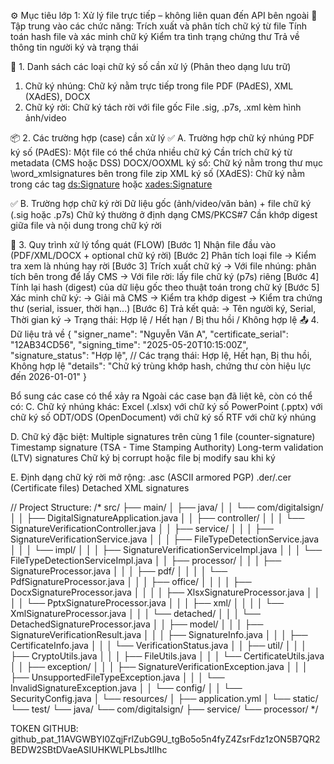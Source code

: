 ⚙️ Mục tiêu lớp 1: Xử lý file trực tiếp – không liên quan đến API bên ngoài
📌 Tập trung vào các chức năng:
Trích xuất và phân tích chữ ký từ file
Tính toán hash file và xác minh chữ ký
Kiểm tra tình trạng chứng thư
Trả về thông tin người ký và trạng thái

🧩 1. Danh sách các loại chữ ký số cần xử lý (Phân theo dạng lưu trữ)
1. Chữ ký nhúng: Chữ ký nằm trực tiếp trong file	PDF (PAdES), XML (XAdES), DOCX
2. Chữ ký rời: Chữ ký tách rời với file gốc	File .sig, .p7s, .xml kèm hình ảnh/video

📦 2. Các trường hợp (case) cần xử lý
✅ A. Trường hợp chữ ký nhúng
PDF ký số (PAdES):
Một file có thể chứa nhiều chữ ký
Cần trích chữ ký từ metadata (CMS hoặc DSS)
DOCX/OOXML ký số:
Chữ ký nằm trong thư mục \word\_xmlsignatures bên trong file zip
XML ký số (XAdES):
Chữ ký nằm trong các tag <ds:Signature> hoặc <xades:Signature>

✅ B. Trường hợp chữ ký rời
Dữ liệu gốc (ảnh/video/văn bản) + file chữ ký (.sig hoặc .p7s)
Chữ ký thường ở định dạng CMS/PKCS#7
Cần khớp digest giữa file và nội dung trong chữ ký rời

🔄 3. Quy trình xử lý tổng quát (FLOW)
[Bước 1] Nhận file đầu vào (PDF/XML/DOCX + optional chữ ký rời)
[Bước 2] Phân tích loại file
→ Kiểm tra xem là nhúng hay rời
[Bước 3] Trích xuất chữ ký
→ Với file nhúng: phân tích bên trong để lấy CMS
→ Với file rời: lấy file chữ ký (p7s) riêng
[Bước 4] Tính lại hash (digest) của dữ liệu gốc theo thuật toán trong chữ ký
[Bước 5] Xác minh chữ ký:
→ Giải mã CMS
→ Kiểm tra khớp digest
→ Kiểm tra chứng thư (serial, issuer, thời hạn...)
[Bước 6] Trả kết quả:
→ Tên người ký, Serial, Thời gian ký
→ Trạng thái: Hợp lệ / Hết hạn / Bị thu hồi / Không hợp lệ
📤 4. Dữ liệu trả về
{
  "signer_name": "Nguyễn Văn A",
  "certificate_serial": "12AB34CD56",
  "signing_time": "2025-05-20T10:15:00Z",
  "signature_status": "Hợp lệ",  // Các trạng thái: Hợp lệ, Hết hạn, Bị thu hồi, Không hợp lệ
  "details": "Chữ ký trùng khớp hash, chứng thư còn hiệu lực đến 2026-01-01"
}

Bổ sung các case có thể xảy ra
Ngoài các case bạn đã liệt kê, còn có thể có:
C. Chữ ký nhúng khác:
Excel (.xlsx) với chữ ký số
PowerPoint (.pptx) với chữ ký số
ODT/ODS (OpenDocument) với chữ ký số
RTF với chữ ký nhúng

D. Chữ ký đặc biệt:
Multiple signatures trên cùng 1 file (counter-signature)
Timestamp signature (TSA - Time Stamping Authority)
Long-term validation (LTV) signatures
Chữ ký bị corrupt hoặc file bị modify sau khi ký

E. Định dạng chữ ký rời mở rộng:
.asc (ASCII armored PGP)
.der/.cer (Certificate files)
Detached XML signatures

// Project Structure:
/*
src/
├── main/
│   ├── java/
│   │   └── com/digitalsign/
│   │       ├── DigitalSignatureApplication.java
│   │       ├── controller/
│   │       │   └── SignatureVerificationController.java
│   │       ├── service/
│   │       │   ├── SignatureVerificationService.java
│   │       │   ├── FileTypeDetectionService.java
│   │       │   └── impl/
│   │       │       ├── SignatureVerificationServiceImpl.java
│   │       │       └── FileTypeDetectionServiceImpl.java
│   │       ├── processor/
│   │       │   ├── SignatureProcessor.java
│   │       │   ├── pdf/
│   │       │   │   └── PdfSignatureProcessor.java
│   │       │   ├── office/
│   │       │   │   ├── DocxSignatureProcessor.java
│   │       │   │   ├── XlsxSignatureProcessor.java
│   │       │   │   └── PptxSignatureProcessor.java
│   │       │   ├── xml/
│   │       │   │   └── XmlSignatureProcessor.java
│   │       │   └── detached/
│   │       │       └── DetachedSignatureProcessor.java
│   │       ├── model/
│   │       │   ├── SignatureVerificationResult.java
│   │       │   ├── SignatureInfo.java
│   │       │   ├── CertificateInfo.java
│   │       │   └── VerificationStatus.java
│   │       ├── util/
│   │       │   ├── CryptoUtils.java
│   │       │   ├── FileUtils.java
│   │       │   └── CertificateUtils.java
│   │       ├── exception/
│   │       │   ├── SignatureVerificationException.java
│   │       │   ├── UnsupportedFileTypeException.java
│   │       │   └── InvalidSignatureException.java
│   │       └── config/
│   │           └── SecurityConfig.java
│   └── resources/
│       ├── application.yml
│       └── static/
└── test/
    └── java/
        └── com/digitalsign/
            ├── service/
            └── processor/
*/

TOKEN GITHUB: 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
